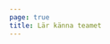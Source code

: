 ```yaml
---
page: true
title: Lär känna teamet
---
```


<script setup>
import TeamPage from './team/TeamPage.vue'
</script>

<TeamPage />
